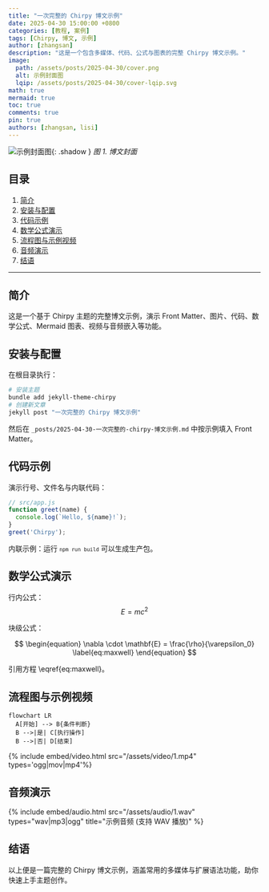 ```yaml
---
title: "一次完整的 Chirpy 博文示例"
date: 2025-04-30 15:00:00 +0800
categories: [教程, 案例]
tags: [Chirpy, 博文, 示例]
author: [zhangsan]
description: "这是一个包含多媒体、代码、公式与图表的完整 Chirpy 博文示例。"
image:
  path: /assets/posts/2025-04-30/cover.png
  alt: 示例封面图
  lqip: /assets/posts/2025-04-30/cover-lqip.svg
math: true
mermaid: true
toc: true
comments: true
pin: true
authors: [zhangsan, lisi]
---
```


<!-- 博文预览图 -->

![示例封面图](/assets/posts/2025-04-30/cover.png){: .shadow }
_图 1. 博文封面_

## 目录

1. [简介](#简介)
2. [安装与配置](#安装与配置)
3. [代码示例](#代码示例)
4. [数学公式演示](#数学公式演示)
5. [流程图与示例视频](#流程图与示例视频)
6. [音频演示](#音频演示)
7. [结语](#结语)

---

## 简介

这是一个基于 Chirpy 主题的完整博文示例，演示 Front Matter、图片、代码、数学公式、Mermaid 图表、视频与音频嵌入等功能。

## 安装与配置

在根目录执行：

```bash
# 安装主题
bundle add jekyll-theme-chirpy
# 创建新文章
jekyll post "一次完整的 Chirpy 博文示例"
```

然后在 `_posts/2025-04-30-一次完整的-chirpy-博文示例.md` 中按示例填入 Front Matter。

## 代码示例

演示行号、文件名与内联代码：

```javascript
// src/app.js
function greet(name) {
  console.log(`Hello, ${name}!`);
}
greet('Chirpy');
```

内联示例：运行 <code>`npm run build`</code> 可以生成生产包。

## 数学公式演示

行内公式：$$ E = mc^2 $$

块级公式：

$$
\begin{equation}
  \nabla \cdot \mathbf{E} = \frac{\rho}{\varepsilon_0}
  \label{eq:maxwell}
\end{equation}
$$

引用方程 \eqref{eq:maxwell}。

## 流程图与示例视频

```mermaid
flowchart LR
  A[开始] --> B{条件判断}
  B -->|是| C[执行操作]
  B -->|否| D[结束]
```

{% include embed/video.html src="/assets/video/1.mp4" types='ogg|mov|mp4'%}

## 音频演示

{% include embed/audio.html src="/assets/audio/1.wav" types="wav|mp3|ogg" title="示例音频 (支持 WAV 播放)" %}

## 结语

以上便是一篇完整的 Chirpy 博文示例，涵盖常用的多媒体与扩展语法功能，助你快速上手主题创作。
```

